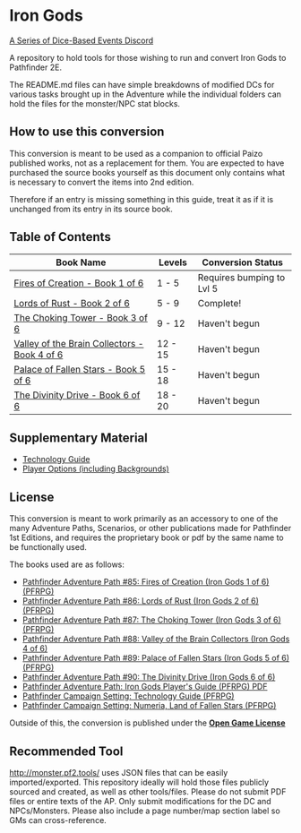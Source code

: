 # Iron Gods

[A Series of Dice-Based Events Discord](https://discord.gg/UQ8UD3H)

A repository to hold tools for those wishing to run and convert Iron Gods to Pathfinder 2E.

The README.md files can have simple breakdowns of modified DCs for various tasks brought up in the Adventure while the individual folders can hold the files for the monster/NPC stat blocks.

## How to use this conversion

This conversion is meant to be used as a companion to official Paizo published works, not as a replacement for them. You are expected to have purchased the source books yourself as this document only contains what is necessary to convert the items into 2nd edition.

Therefore if an entry is missing something in this guide, treat it as if it is unchanged from its entry in its source book.

## Table of Contents

Book Name                                                          | Levels  | Conversion Status
-------------------------------------------------------------------|---------|------------------
[Fires of Creation - Book 1 of 6](Chapter1/README.md)              | 1 - 5   | Requires bumping to Lvl 5
[Lords of Rust - Book 2 of 6](Chapter2/README.md)                  | 5 - 9   | Complete!
[The Choking Tower - Book 3 of 6](Chapter3/README.md)              | 9 - 12  | Haven't begun
[Valley of the Brain Collectors - Book 4 of 6](Chapter4/README.md) | 12 - 15 | Haven't begun
[Palace of Fallen Stars - Book 5 of 6](Chapter5/README.md)         | 15 - 18 | Haven't begun
[The Divinity Drive - Book 6 of 6](Chapter6/README.md)             | 18 - 20 | Haven't begun

## Supplementary Material

* [Technology Guide](/Technology%20Guide/README.md)
* [Player Options (including Backgrounds)](/Player%20Options/README.md)

## License

This conversion is meant to work primarily as an accessory to one of the many Adventure Paths, Scenarios, or other publications made for Pathfinder 1st Editions, and requires the proprietary book or pdf by the same name to be functionally used.

The books used are as follows:

* [Pathfinder Adventure Path #85: Fires of Creation (Iron Gods 1 of 6) (PFRPG)](https://paizo.com/products/btpy95br)
* [Pathfinder Adventure Path #86: Lords of Rust (Iron Gods 2 of 6) (PFRPG)](https://paizo.com/products/btpy95bs)
* [Pathfinder Adventure Path #87: The Choking Tower (Iron Gods 3 of 6) (PFRPG)](https://paizo.com/products/btpy95bt)
* [Pathfinder Adventure Path #88: Valley of the Brain Collectors (Iron Gods 4 of 6)](https://paizo.com/products/btpy95bu)
* [Pathfinder Adventure Path #89: Palace of Fallen Stars (Iron Gods 5 of 6) (PFRPG)](https://paizo.com/products/btpy95bv)
* [Pathfinder Adventure Path #90: The Divinity Drive (Iron Gods 6 of 6)](https://paizo.com/products/btpy95bw)
* [Pathfinder Adventure Path: Iron Gods Player's Guide (PFRPG) PDF](https://paizo.com/products/btpy98lf?Pathfinder-Adventure-Path-Iron-Gods-Players-Guide)
* [Pathfinder Campaign Setting: Technology Guide (PFRPG)](https://paizo.com/products/btpy98i0?Pathfinder-Campaign-Setting-Technology-Guide)
* [Pathfinder Campaign Setting: Numeria, Land of Fallen Stars (PFRPG)](https://paizo.com/products/btpy978l?Pathfinder-Campaign-Setting-Numeria-Land-of-Fallen-Stars)

Outside of this, the conversion is published under the **[Open Game License](LICENSE)**

## Recommended Tool

<http://monster.pf2.tools/> uses JSON files that can be easily imported/exported. This repository ideally will hold those files publicly sourced and created, as well as other tools/files.
Please do not submit PDF files or entire texts of the AP. Only submit modifications for the DC and NPCs/Monsters. Please also include a page number/map section label so GMs can cross-reference.
